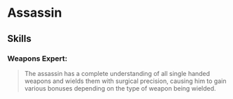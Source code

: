 Assassin
========

Skills
------

### Weapons Expert:
> The assassin has a complete understanding of all single handed weapons and wields them with surgical precision, causing him to gain various bonuses depending on the type of weapon being wielded.

### 